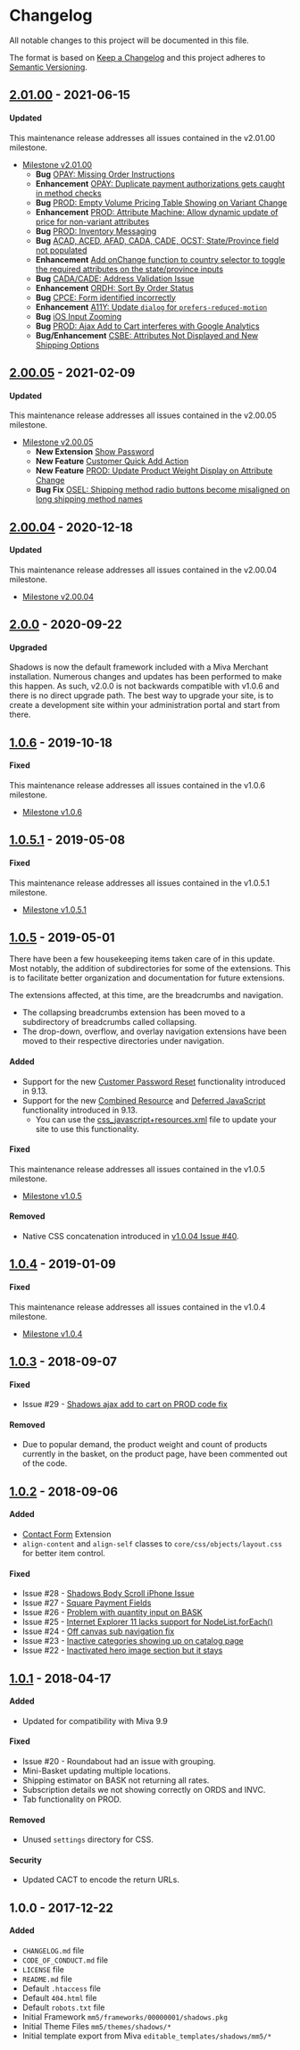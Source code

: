 # Changelog
All notable changes to this project will be documented in this file.

The format is based on [Keep a Changelog](http://keepachangelog.com/en/1.0.0/)
and this project adheres to [Semantic Versioning](http://semver.org/spec/v2.0.0.html).

[2.01.00]: https://github.com/mivaecommerce/readytheme-shadows/compare/v2.00.05...2.01.00
## [2.01.00] - 2021-06-15

#### Updated
This maintenance release addresses all issues contained in the v2.01.00 milestone.
- [Milestone v2.01.00](https://github.com/mivaecommerce/readytheme-shadows/milestone/10?closed=1)
  - **Bug** [OPAY: Missing Order Instructions](https://github.com/mivaecommerce/readytheme-shadows/issues/92)
  - **Enhancement** [OPAY: Duplicate payment authorizations gets caught in method checks](https://github.com/mivaecommerce/readytheme-shadows/issues/93)
  - **Bug** [PROD: Empty Volume Pricing Table Showing on Variant Change](https://github.com/mivaecommerce/readytheme-shadows/issues/94)
  - **Enhancement** [PROD: Attribute Machine: Allow dynamic update of price for non-variant attributes](https://github.com/mivaecommerce/readytheme-shadows/issues/95)
  - **Bug** [PROD: Inventory Messaging](https://github.com/mivaecommerce/readytheme-shadows/issues/96)
  - **Bug** [ACAD, ACED, AFAD, CADA, CADE, OCST: State/Province field not populated](https://github.com/mivaecommerce/readytheme-shadows/issues/97)
  - **Enhancement** [Add onChange function to country selector to toggle the required attributes on the state/province inputs](https://github.com/mivaecommerce/readytheme-shadows/issues/98)
  - **Bug** [CADA/CADE: Address Validation Issue](https://github.com/mivaecommerce/readytheme-shadows/issues/99)
  - **Enhancement** [ORDH: Sort By Order Status](https://github.com/mivaecommerce/readytheme-shadows/issues/100)
  - **Bug** [CPCE: Form identified incorrectly](https://github.com/mivaecommerce/readytheme-shadows/issues/101)
  - **Enhancement** [A11Y: Update `dialog` for `prefers-reduced-motion`](https://github.com/mivaecommerce/readytheme-shadows/issues/102)
  - **Bug** [iOS Input Zooming](https://github.com/mivaecommerce/readytheme-shadows/issues/103)
  - **Bug** [PROD: Ajax Add to Cart interferes with Google Analytics](https://github.com/mivaecommerce/readytheme-shadows/issues/104)
  - **Bug/Enhancement** [CSBE: Attributes Not Displayed and New Shipping Options](https://github.com/mivaecommerce/readytheme-shadows/issues/105)

[2.00.05]: https://github.com/mivaecommerce/readytheme-shadows/compare/v2.00.04...v2.00.05
## [2.00.05] - 2021-02-09

#### Updated
This maintenance release addresses all issues contained in the v2.00.05 milestone.
- [Milestone v2.00.05](https://github.com/mivaecommerce/readytheme-shadows/milestone/9?closed=1)
  - **New Extension** [Show Password](https://github.com/mivaecommerce/Extensions/tree/master/show-password)
  - **New Feature** [Customer Quick Add Action](https://github.com/mivaecommerce/readytheme-shadows/issues/90)
  - **New Feature** [PROD: Update Product Weight Display on Attribute Change](https://github.com/mivaecommerce/readytheme-shadows/issues/89)
  - **Bug Fix** [OSEL: Shipping method radio buttons become misaligned on long shipping method names](https://github.com/mivaecommerce/readytheme-shadows/issues/88)

[2.00.04]: https://github.com/mivaecommerce/readytheme-shadows/compare/v2.0.0...v2.00.04
## [2.00.04] - 2020-12-18

#### Updated
This maintenance release addresses all issues contained in the v2.00.04 milestone.
- [Milestone v2.00.04](https://github.com/mivaecommerce/readytheme-shadows/milestone/8?closed=1)

[2.0.0]: https://github.com/mivaecommerce/readytheme-shadows/compare/v1.0.6...v2.0.0
## [2.0.0] - 2020-09-22

#### Upgraded
Shadows is now the default framework included with a Miva Merchant installation. Numerous changes and updates has been performed to make this happen. As such, v2.0.0 is not backwards compatible with v1.0.6 and there is no direct upgrade path. The best way to upgrade your site, is to create a development site within your administration portal and start from there.

[1.0.6]: https://github.com/mivaecommerce/readytheme-shadows/compare/v1.0.5.1...v1.0.6
## [1.0.6] - 2019-10-18

#### Fixed
This maintenance release addresses all issues contained in the v1.0.6 milestone.
- [Milestone v1.0.6](https://github.com/mivaecommerce/readytheme-shadows/milestone/7?closed=1)

[1.0.5.1]: https://github.com/mivaecommerce/readytheme-shadows/compare/v1.0.5...v1.0.5.1
## [1.0.5.1] - 2019-05-08

#### Fixed
This maintenance release addresses all issues contained in the v1.0.5.1 milestone.
- [Milestone v1.0.5.1](https://github.com/mivaecommerce/readytheme-shadows/milestone/6?closed=1)

[1.0.5]: https://github.com/mivaecommerce/readytheme-shadows/compare/v1.0.4...v1.0.5
## [1.0.5] - 2019-05-01
There have been a few housekeeping items taken care of in this update. Most notably, the addition of subdirectories for 
some of the extensions. This is to facilitate better organization and documentation for future extensions.

The extensions affected, at this time, are the breadcrumbs and navigation.
- The collapsing breadcrumbs extension has been moved to a subdirectory of breadcrumbs called collapsing.
- The drop-down, overflow, and overlay navigation extensions have been moved to their respective directories under navigation.

#### Added
- Support for the new [Customer Password Reset](https://docs.miva.com/how-to-guide/customer-password-reset) functionality introduced in 9.13.
- Support for the new [Combined Resource](https://docs.miva.com/how-to-guides/javascript-asset-management#combined-resources) and [Deferred JavaScript](https://docs.miva.com/how-to-guides/deferred-javascript) functionality introduced in 9.13.
	- You can use the [css_javascript+resources.xml](css_javascript_resources.xml) file to update your site to use this functionality.

#### Fixed
This maintenance release addresses all issues contained in the v1.0.5 milestone.
- [Milestone v1.0.5](https://github.com/mivaecommerce/readytheme-shadows/milestone/5?closed=1)

#### Removed
- Native CSS concatenation introduced in [v1.0.04 Issue #40](https://github.com/mivaecommerce/readytheme-shadows/issues/40). 

[1.0.4]: https://github.com/mivaecommerce/readytheme-shadows/compare/v1.0.3...v1.0.4
## [1.0.4] - 2019-01-09
#### Fixed
This maintenance release addresses all issues contained in the v1.0.4 milestone.
- [Milestone v1.0.4](https://github.com/mivaecommerce/readytheme-shadows/milestone/4?closed=1)

[1.0.3]: https://github.com/mivaecommerce/readytheme-shadows/compare/v1.0.2...v1.0.3
## [1.0.3] - 2018-09-07
#### Fixed
- Issue #29 - [Shadows ajax add to cart on PROD code fix](https://github.com/mivaecommerce/readytheme-shadows/issues/29)

#### Removed
- Due to popular demand, the product weight and count of products currently in the basket, on the product page, 
have been commented out of the code.

[1.0.2]: https://github.com/mivaecommerce/readytheme-shadows/compare/v1.0.1...v1.0.2
## [1.0.2] - 2018-09-06
#### Added
- [Contact Form](https://github.com/mivaecommerce/Extensions/tree/master/contact) Extension
- `align-content` and `align-self` classes to `core/css/objects/layout.css` for better item control.

#### Fixed
- Issue #28 - [Shadows Body Scroll iPhone Issue](https://github.com/mivaecommerce/readytheme-shadows/issues/28)
- Issue #27 - [Square Payment Fields](https://github.com/mivaecommerce/readytheme-shadows/issues/27)
- Issue #26 - [Problem with quantity input on BASK](https://github.com/mivaecommerce/readytheme-shadows/issues/26)
- Issue #25 - [Internet Explorer 11 lacks support for NodeList.forEach()](https://github.com/mivaecommerce/readytheme-shadows/issues/25)
- Issue #24 - [Off canvas sub navigation fix](https://github.com/mivaecommerce/readytheme-shadows/issues/24)
- Issue #23 - [Inactive categories showing up on catalog page](https://github.com/mivaecommerce/readytheme-shadows/issues/23)
- Issue #22 - [Inactivated hero image section but it stays](https://github.com/mivaecommerce/readytheme-shadows/issues/22)

[1.0.1]: https://github.com/mivaecommerce/readytheme-shadows/compare/v1.0.0...v1.0.1
## [1.0.1] - 2018-04-17
#### Added
- Updated for compatibility with Miva 9.9

#### Fixed
- Issue #20 - Roundabout had an issue with grouping.
- Mini-Basket updating multiple locations.
- Shipping estimator on BASK not returning all rates.
- Subscription details we not showing correctly on ORDS and INVC.
- Tab functionality on PROD.

#### Removed
- Unused `settings` directory for CSS.

#### Security
- Updated CACT to encode the return URLs. 

## 1.0.0 - 2017-12-22
#### Added
- `CHANGELOG.md` file
- `CODE_OF_CONDUCT.md` file
- `LICENSE` file
- `README.md` file
- Default `.htaccess` file
- Default `404.html` file
- Default `robots.txt` file
- Initial Framework `mm5/frameworks/00000001/shadows.pkg`
- Initial Theme Files `mm5/themes/shadows/*`
- Initial template export from Miva `editable_templates/shadows/mm5/*`
